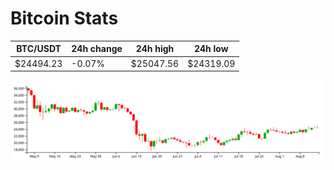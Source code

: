 # Bitcoin Stats

BTC/USDT|24h change|24h high|24h low|
|---|---|---|---|
|$24494.23|-0.07%|$25047.56|$24319.09|

<img src="./chart.svg">
